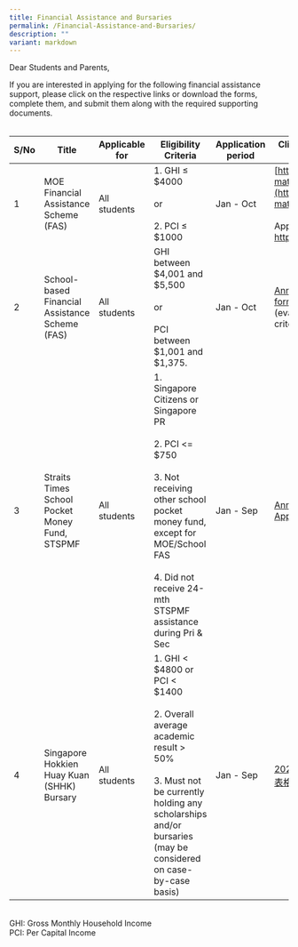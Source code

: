 ```yaml
---
title: Financial Assistance and Bursaries
permalink: /Financial-Assistance-and-Bursaries/
description: ""
variant: markdown
---
```

Dear Students and Parents,

If you are interested in applying for the following financial assistance support, please click on the respective links or download the forms, complete them, and submit them along with the required supporting documents.
<br>
<br>

| S/No | Title | Applicable for | Eligibility Criteria | Application period | Click the following links for more details |
| - | - | - | - | - | - |
| 1 | MOE Financial Assistance Scheme (FAS) | All students | 1. GHI ≤ $4000 <br><br>or <br><br>2. PCI ≤ $1000 | Jan - Oct | [https://www.moe.gov.sg/financial-matters/financial-assistance](https://www.moe.gov.sg/financial-matters/financial-assistance)<br><br> Apply online: https://go.gov.sg/moe-efasggas   |
| 2 | School-based Financial Assistance Scheme (FAS) | All students | GHI between $4,001 and $5,500 <br><br>or <br><br> PCI between $1,001 and $1,375. | Jan - Oct | [Annex A - MOE-FAS-application-form](https://drive.google.com/file/d/1DBKk3LvHk2D0iAmrPhoyMo1L8TRo5yAM/view?usp=drive_link) <br>(evaluation will be based on school criteria) |
| 3 | Straits Times School Pocket Money Fund, STSPMF | All students | 1. Singapore Citizens  or Singapore PR<br><br>2. PCI &lt;= $750<br><br>3. Not receiving other school pocket money fund, except for MOE/School FAS<br><br>4. Did not receive 24-mth STSPMF assistance during Pri &amp; Sec | Jan - Sep |[Annex A - 2026 STSPMF Application Form for schools](https://drive.google.com/file/d/1OfE-n68TDy2nGxQLWpfcC29Qyl2BpLdT/view?usp=sharing) | 
| 4 | Singapore Hokkien Huay Kuan (SHHK) Bursary | All students | 1.	GHI &lt; $4800 or PCI &lt; $1400<br><br>2.	Overall average academic result &gt; 50%<br><br>3.	Must not be currently holding any scholarships and/or bursaries (may be considered on case-by-case basis) | Jan - Sep | [2026年福建会馆属校学生助学金申请表格(10月2025年)-Batch 1](https://drive.google.com/file/d/1iqdbz-P3g3gLS4cDsdV9lIffrVuXft4k/view?usp=drive_link) |


<br>GHI: Gross Monthly Household Income<br>PCI: Per Capital Income